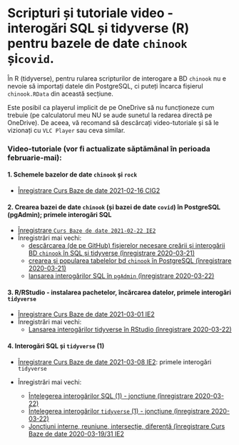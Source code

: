 # Scripturi și tutoriale video - interogări SQL și tidyverse (R) pentru bazele de date `chinook` și`covid`.

În R (tidyverse), pentru rularea scripturilor de interogare a BD `chinook` nu e nevoie să importați datele din PostgreSQL, ci puteți încarca fișierul `chinook.RData` din această secțiune.

Este posibil ca playerul implicit de pe OneDrive să nu funcționeze cum trebuie (pe calculatorul meu NU se aude sunetul la redarea directă pe OneDrive). De aceea, vă recomand să descărcați video-tutoriale și să le vizionați cu `VLC Player` sau ceva similar.

### Video-tutoriale (vor fi actualizate săptămânal în perioada februarie-mai):

#### 1. Schemele bazelor de date `chinook` și `rock`
- [Înregistrare Curs Baze de date 2021-02-16 CIG2](https://1drv.ms/v/s!AgPvmBEDzTOSitoIaNVx3kQboMWJWA?e=AauM6b)

#### 2. Crearea bazei de date `chinook` (și bazei de date `covid`) în PostgreSQL (pgAdmin); primele interogări SQL
- [Înregistrare `Curs Baze de date 2021-02-22 IE2`](https://1drv.ms/v/s!AgPvmBEDzTOSitxnFsPiIxcDHqainw?e=WtiiA5)
- Înregistrări mai vechi:
  - [descărcarea (de pe GitHub) fișierelor necesare creării și interogării BD `chinook` în SQL și tidyverse (înregistrare 2020-03-21)](https://1drv.ms/v/s!AgPvmBEDzTOSibR5SGeJMSwR4rqCJA?e=tseYlJ)
  - [crearea și popularea tabelelor bd `chinook` în PostgreSQL (înregistrare 2020-03-21)](https://1drv.ms/v/s!AgPvmBEDzTOSibR6MiHulPoMzD0f2g?e=nWPfr1)
  - [lansarea interogărilor SQL în `pgAdmin` (înregistrare 2020-03-22)](https://1drv.ms/v/s!AgPvmBEDzTOSibUAE_zQuzc3CMUaeg?e=ydheXU)

#### 3. R/RStudio - instalarea pachetelor, încărcarea datelor, primele interogări `tidyverse`
- [Înregistrare Curs Baze de date 2021-03-01 IE2](https://1drv.ms/u/s!AgPvmBEDzTOSit1IWqrgDpNBVAjfWw?e=Gnacwa)
- Înregistrări mai vechi:
  - [Lansarea interogărilor tidyverse în RStudio (înregistrare 2020-03-22)](https://1drv.ms/v/s!AgPvmBEDzTOSibUEiYNYUCEjl1isFg?e=uiNRqz)

#### 4. Interogări SQL și `tidyverse` (1)
- [Înregistrare Curs Baze de date 2021-03-08 IE2](https://1drv.ms/u/s!AgPvmBEDzTOSit1op8PpdNxnpjFIYQ?e=YKLleZ): primele interogări `tidyverse`

- Înregistrări mai vechi:
  - [Înțelegerea interogărilor SQL (1) - joncțiune (înregistrare 2020-03-22)](https://1drv.ms/v/s!AgPvmBEDzTOSibUG_8zl5QP6-oVjRA?e=lnNgma)
  - [Înțelegerea interogărilor `tidyverse` (1) - joncțiune (înregistrare 2020-03-22)](https://1drv.ms/v/s!AgPvmBEDzTOSibUJ-fqM7oT9bsZS0Q?e=2YfFj1)
  - [Joncțiuni interne, reuniune, intersecție, diferență (înregistrare Curs Baze de date 2020-03-19/31 IE2](https://1drv.ms/v/s!AgPvmBEDzTOSibgwS8QZcO1xRb5JbQ?e=j007Qs)


